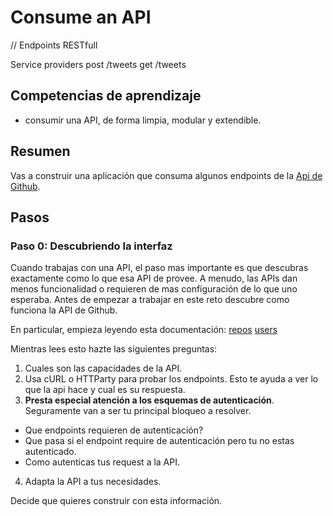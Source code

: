 # Consume an API

// Endpoints RESTfull

Service providers 
post /tweets
get /tweets

## Competencias de aprendizaje
- consumir una API, de forma limpia, modular y extendible.

## Resumen

Vas a construir una aplicación que consuma algunos endpoints de la [Api de Github](https://developer.github.com/v3/).

## Pasos

### Paso 0: Descubriendo la interfaz

Cuando trabajas con una API, el paso mas importante es que descubras exactamente como lo que esa API de provee. A menudo, las APIs dan menos funcionalidad o requieren de mas configuración de lo que uno esperaba. Antes de empezar a trabajar en este reto descubre como funciona la API de Github.

En particular, empieza leyendo esta documentación:
[repos](https://developer.github.com/v3/repos/)
[users](https://developer.github.com/v3/users/)

Mientras lees esto hazte las siguientes preguntas:

1. Cuales son las capacidades de la API.
2. Usa cURL o HTTParty para probar los endpoints. Esto te ayuda a ver lo que la api hace y cual es su respuesta.
3. **Presta especial atención a los esquemas de autenticación**. Seguramente van a ser tu principal bloqueo a resolver.
  - Que endpoints requieren de autenticación?
  - Que pasa si el endpoint require de autenticación pero tu no estas autenticado.
  - Como autenticas tus request a la API.

4. Adapta la API a tus necesidades.

Decide que quieres construir con esta información.
